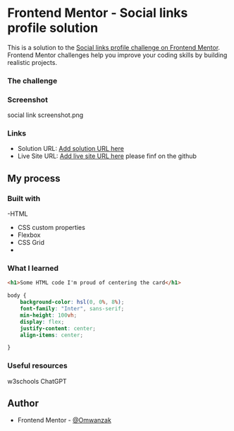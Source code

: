 # Frontend Mentor - Social links profile solution

This is a solution to the [Social links profile challenge on Frontend Mentor](https://www.frontendmentor.io/challenges/social-links-profile-UG32l9m6dQ). Frontend Mentor challenges help you improve your coding skills by building realistic projects. 


### The challenge



### Screenshot

social link screenshot.png


### Links

- Solution URL: [Add solution URL here](https://your-solution-url.com)
- Live Site URL: [Add live site URL here](https://your-live-site-url.com)
please finf on the github

## My process

### Built with

-HTML
- CSS custom properties
- Flexbox
- CSS Grid
-


### What I learned


```html
<h1>Some HTML code I'm proud of centering the card</h1>
```
```css
body {
    background-color: hsl(0, 0%, 8%);
    font-family: "Inter", sans-serif;
    min-height: 100vh;
    display: flex; 
    justify-content: center;
    align-items: center;

}

```


### Useful resources

w3schools
ChatGPT



## Author

- Frontend Mentor - [@Omwanzak](https://www.frontendmentor.io/profile/yourusername)

